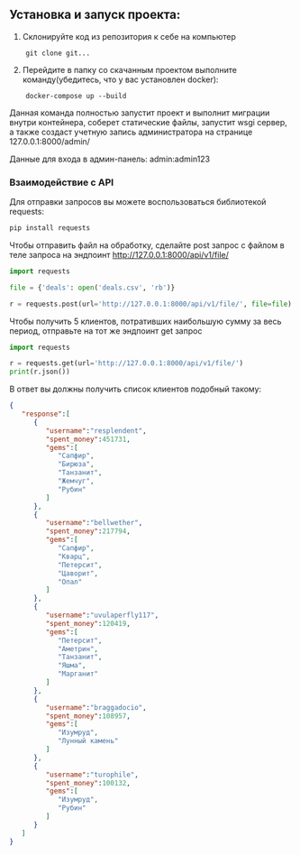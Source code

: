 ## Установка и запуск проекта:

1. Склонируйте код из репозитория к себе на компьютер
```
    git clone git...
```
2. Перейдите в папку со скачанным проектом выполните команду(убедитесь, что у вас установлен docker):
```
    docker-compose up --build
```
Данная команда полностью запустит проект и выполнит миграции внутри контейнера, соберет статические файлы, запустит wsgi сервер,  а также создаст учетную запись администратора 
 на странице 127.0.0.1:8000/admin/


Данные для входа в админ-панель: admin:admin123

### Взаимодействие с API
Для отправки запросов вы можете воспользоваться библиотекой requests:
```bash
pip install requests
```


Чтобы отправить файл на обработку, сделайте post запрос c файлом в теле запроса на эндпоинт http://127.0.0.1:8000/api/v1/file/
```python
import requests

file = {'deals': open('deals.csv', 'rb')}

r = requests.post(url='http://127.0.0.1:8000/api/v1/file/', file=file)
```
Чтобы получить  5 клиентов, потративших наибольшую сумму за весь период, отправьте на тот же эндпоинт get запрос
```python
import requests

r = requests.get(url='http://127.0.0.1:8000/api/v1/file/')
print(r.json())
```
В ответ вы должны получить список клиентов подобный такому:
```json
{
   "response":[
      {
         "username":"resplendent",
         "spent_money":451731,
         "gems":[
            "Сапфир",
            "Бирюза",
            "Танзанит",
            "Жемчуг",
            "Рубин"
         ]
      },
      {
         "username":"bellwether",
         "spent_money":217794,
         "gems":[
            "Сапфир",
            "Кварц",
            "Петерсит",
            "Цаворит",
            "Опал"
         ]
      },
      {
         "username":"uvulaperfly117",
         "spent_money":120419,
         "gems":[
            "Петерсит",
            "Аметрин",
            "Танзанит",
            "Яшма",
            "Марганит"
         ]
      },
      {
         "username":"braggadocio",
         "spent_money":108957,
         "gems":[
            "Изумруд",
            "Лунный камень"
         ]
      },
      {
         "username":"turophile",
         "spent_money":100132,
         "gems":[
            "Изумруд",
            "Рубин"
         ]
      }
   ]
}
```


